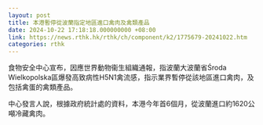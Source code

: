 ```yaml
---
layout: post
title: 本港暫停從波蘭指定地區進口禽肉及禽類產品
date: 2024-10-22 17:18:18.000000000 +08:00
link: https://news.rthk.hk/rthk/ch/component/k2/1775679-20241022.htm
categories: rthk
---
```


食物安全中心宣布，因應世界動物衞生組織通報，指波蘭大波蘭省Środa Wielkopolska區爆發高致病性H5N1禽流感，指示業界暫停從該地區進口禽肉，及包括禽蛋的禽類產品。

中心發言人說，根據政府統計處的資料，本港今年首6個月，從波蘭進口約1620公噸冷藏禽肉。
